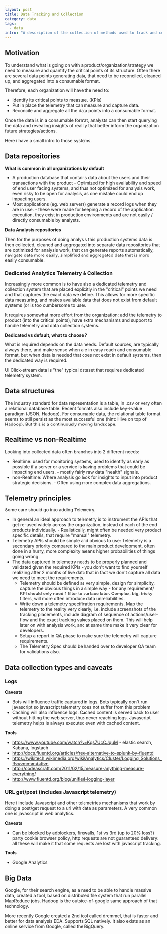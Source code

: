 ```yaml
---
layout: post
title: Data Tracking and Collection
category: data
tags:
  - data
intro: "A description of the collection of methods used to track and collect data for analysis"
---
```


## Motivation

To understand what is going on with a product/organization/strategy we need to measure and quantify the critical points of its structure. 
Often there are several data points generating data, that need to be reconciled, cleaned up, and aggregated into a consumable format.

Therefore, each organization will have the need to:

- Identify its critical points to measure. (KPIs)
- Put in place the telemetry that can measure and capture data.
- Reconcile and aggregate all the data points into a consumable format.

Once the data is in a consumable format, analysts can then start querying the data and revealing insights of reality that better inform the organization future strategies/actions.

Here i have a small intro to those systems.

## Data repositories

**What is common in all organizations by default**

- A production database that contains data about the users and their transactions with the product - Optimized for high availability and speed of end user facing systems, and thus not optimized for analysis work, even risky to be open for analysis, as one mistake could end up impacting users.
- Most applications (eg. web servers) generate a record logs when they are in use. - these were made for keeping a record of the application execution, they exist in production environments and are not easily / directly consumable by analysts.


**Data Analysis repositories**

Then for the purposes of doing analysis this production systems data is then collected, cleaned and aggregated into separate data repositories that are optimized for analysis work, that can generate reports automatically, navigate data more easily, simplified and aggregated data that is more easily consumable.


### Dedicated Analytics Telemetry & Collection

Increasingly more common is to have also a dedicated telemetry and collection system that are placed explicitly in the "critical" points we need and that captures the exact data we define.
This allows for more specific data measuring, and makes available data that does not exist from default systems (or is too cumbersome to use). 

It requires somewhat more effort from the organization: add the 
telemetry to product (into the critical points), have extra mechanisms and support to handle telemetry and data collection systems.


**Dedicated vs default, what to choose ?**

What is required depends on the data needs. Default sources, are typically always there, and make sense when are in easy reach and consumable format, but when data is needed that does not exist in default systems, then the dedicated way is required.

UI Click-stream data is "the" typical dataset that requires dedicated telemetry system.


## Data structures

The industry standard for data representation is a table, in .csv or very often a relational database table. Recent formats also include key->value paradigm (JSON, Hadoop).
For consumable data, the relational table format seems to still persist as the most successful one (hint: Hive on top of Hadoop). But this is a continuously moving landscape.


## Realtime vs non-Realtime

Looking into collected data often branches into 2 different needs:

- Realtime: used for monitoring systems, used to identify as early as possible if a server or a service is having problems that could be impacting end users. - mostly fairly raw data "health" signals.
- non-Realtime: Where analysis go look for insights to input into product strategic decisions. - Often using more complex data aggregations.


## Telemetry principles

Some care should go into adding Telemetry.

- In general an ideal approach to telemetry is to instrument the APIs that get re-used widely across the organization, instead of each of the end products individually. - Realistically, might often be needed very product specific details, that require "manual" telemetry.
- Telemetry APIs should be simple and obvious to use: Telemetry is a secondary priority compared to the main product development, often done in a hurry, more complexity means higher probabilities of things going wrong.
- The data captured in telemetry needs to be properly planned and validated given the required KPIs - you don't want to find yourself realizing after 2 months of live data that in fact we don't capture all data we need to meet the requirements.
    - Telemetry should be defined as very simple, design for simplicity, capture the obvious things in a simple way - for any requirement/ KPI should only need 1 filter to surface later. Complex, big, tricky filters, will more often introduce data unreliabilities.
    - Write down a telemetry specification requirements. Map the telemetry to the reality very clearly, i.e. include screenshots of the tracking placements, include diagram of sequence of actions/user-flow and the exact tracking values placed on them. This will help later on with analysis work, and at same time make it very clear for developers.
   - Setup a report in QA phase to make sure the telemetry will capture requirements.
   - The Telemetry Spec should be handed over to developer QA team for validations also.


## Data collection types and caveats

### Logs

**Caveats** 

- Bots will influence traffic captured in logs. Bots typically don't run javascript so javascript telemetry does not suffer from this problem
- Caching will also influence logs. Cached content is served back to user without hitting the web server, thus never reaching logs. Javascript telemetry helps is always executed even with cached content.

**Tools**

- https://www.youtube.com/watch?v=Kqs7UcCJquM - elastic search, Kabana, logstach
- http://docs.fluentd.org/articles/free-alternative-to-splunk-by-fluentd
- https://wikitech.wikimedia.org/wiki/Analytics/Cluster/Logging_Solutions_Recommendation
- http://codeascraft.com/2011/02/15/measure-anything-measure-everything/
- http://www.fluentd.org/blog/unified-logging-layer


### URL get/post (includes Javascript telemetry)

Here i include Javascript and other telemetries mechanisms that work by doing a post/get request to a url with data as parameters.
A very common one is javascript in web analytics.

**Caveats** 

- Can be blocked by adblockers, firewalls, 1st vs 3rd (up to 20% loss?) party cookie browser policy, http requests are not guaranteed delivery: all these will make it that some requests are lost with javascript tracking.

**Tools**

- Google Analytics








## Big Data

Google, for their search engine, as a need to be able to handle massive data, created a tool, based on distributed file system that run parallel MapReduce jobs. 
Hadoop is the outside-of-google same approach of that technology.

More recently Google created a 2nd tool called dremmel, that is faster and better for data analysis EDA. Supports SQL natively.
It also exists as an online service from Google, called the BigQuery.






